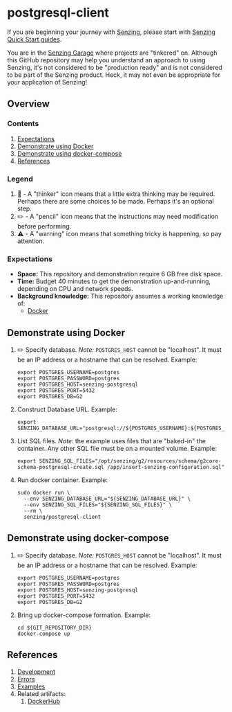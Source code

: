 # postgresql-client

If you are beginning your journey with [Senzing],
please start with [Senzing Quick Start guides].

You are in the [Senzing Garage] where projects are "tinkered" on.
Although this GitHub repository may help you understand an approach to using Senzing,
it's not considered to be "production ready" and is not considered to be part of the Senzing product.
Heck, it may not even be appropriate for your application of Senzing!

## Overview

### Contents

1. [Expectations]
1. [Demonstrate using Docker]
1. [Demonstrate using docker-compose]
1. [References]

### Legend

1. :thinking: - A "thinker" icon means that a little extra thinking may be required.
   Perhaps there are some choices to be made.
   Perhaps it's an optional step.
1. :pencil2: - A "pencil" icon means that the instructions may need modification before performing.
1. :warning: - A "warning" icon means that something tricky is happening, so pay attention.

### Expectations

- **Space:** This repository and demonstration require 6 GB free disk space.
- **Time:** Budget 40 minutes to get the demonstration up-and-running, depending on CPU and network speeds.
- **Background knowledge:** This repository assumes a working knowledge of:
  - [Docker]

## Demonstrate using Docker

1. :pencil2: Specify database.
   _Note:_ `POSTGRES_HOST` cannot be "localhost". It must be an IP address or a hostname that can be resolved.
   Example:

   ```console
   export POSTGRES_USERNAME=postgres
   export POSTGRES_PASSWORD=postgres
   export POSTGRES_HOST=senzing-postgresql
   export POSTGRES_PORT=5432
   export POSTGRES_DB=G2
   ```

1. Construct Database URL.
   Example:

   ```console
   export SENZING_DATABASE_URL="postgresql://${POSTGRES_USERNAME}:${POSTGRES_PASSWORD}@${POSTGRES_HOST}:${POSTGRES_PORT}/${POSTGRES_DB}"
   ```

1. List SQL files.
   _Note:_ the example uses files that are "baked-in" the container.
   Any other SQL file must be on a mounted volume.
   Example:

   ```console
   export SENZING_SQL_FILES="/opt/senzing/g2/resources/schema/g2core-schema-postgresql-create.sql /app/insert-senzing-configuration.sql"
   ```

1. Run docker container.
   Example:

   ```console
   sudo docker run \
     --env SENZING_DATABASE_URL="${SENZING_DATABASE_URL}" \
     --env SENZING_SQL_FILES="${SENZING_SQL_FILES}" \
     --rm \
     senzing/postgresql-client
   ```

## Demonstrate using docker-compose

1. :pencil2: Specify database.
   _Note:_ `POSTGRES_HOST` cannot be "localhost". It must be an IP address or a hostname that can be resolved.
   Example:

   ```console
   export POSTGRES_USERNAME=postgres
   export POSTGRES_PASSWORD=postgres
   export POSTGRES_HOST=senzing-postgresql
   export POSTGRES_PORT=5432
   export POSTGRES_DB=G2
   ```

1. Bring up docker-compose formation.
   Example:

   ```console
   cd ${GIT_REPOSITORY_DIR}
   docker-compose up
   ```

## References

1. [Development]
1. [Errors]
1. [Examples]
1. Related artifacts:
   1. [DockerHub]

[Demonstrate using docker-compose]: #demonstrate-using-docker-compose
[Demonstrate using Docker]: #demonstrate-using-docker
[Development]: docs/development.md
[Docker]: https://github.com/senzing-garage/knowledge-base/blob/main/WHATIS/docker.md
[DockerHub]: https://hub.docker.com/r/senzing/postgresql-client
[Errors]: docs/errors.md
[Examples]: docs/examples.md
[Expectations]: #expectations
[References]: #references
[Senzing Garage]: https://github.com/senzing-garage
[Senzing Quick Start guides]: https://docs.senzing.com/quickstart/
[Senzing]: https://senzing.com/
